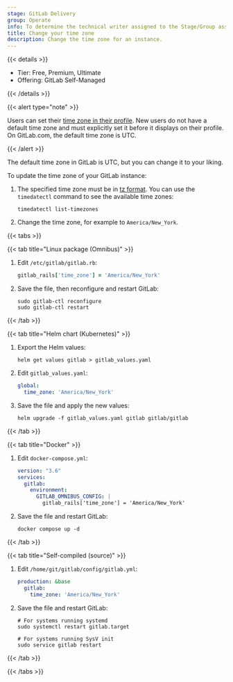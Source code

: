 ```yaml
---
stage: GitLab Delivery
group: Operate
info: To determine the technical writer assigned to the Stage/Group associated with this page, see https://handbook.gitlab.com/handbook/product/ux/technical-writing/#assignments
title: Change your time zone
description: Change the time zone for an instance.
---
```


{{< details >}}

- Tier: Free, Premium, Ultimate
- Offering: GitLab Self-Managed

{{< /details >}}

{{< alert type="note" >}}

Users can set their [time zone in their profile](../user/profile/_index.md#set-your-time-zone).
New users do not have a default time zone and must
explicitly set it before it displays on their profile.
On GitLab.com, the default time zone is UTC.

{{< /alert >}}

The default time zone in GitLab is UTC, but you can change it to your liking.

To update the time zone of your GitLab instance:

1. The specified time zone must be in
   [tz format](https://en.wikipedia.org/wiki/List_of_tz_database_time_zones).
   You can use the `timedatectl` command to see the available time zones:

   ```shell
   timedatectl list-timezones
   ```

1. Change the time zone, for example to `America/New_York`.

{{< tabs >}}

{{< tab title="Linux package (Omnibus)" >}}

1. Edit `/etc/gitlab/gitlab.rb`:

   ```ruby
   gitlab_rails['time_zone'] = 'America/New_York'
   ```

1. Save the file, then reconfigure and restart GitLab:

   ```shell
   sudo gitlab-ctl reconfigure
   sudo gitlab-ctl restart
   ```

{{< /tab >}}

{{< tab title="Helm chart (Kubernetes)" >}}

1. Export the Helm values:

   ```shell
   helm get values gitlab > gitlab_values.yaml
   ```

1. Edit `gitlab_values.yaml`:

   ```yaml
   global:
     time_zone: 'America/New_York'
   ```

1. Save the file and apply the new values:

   ```shell
   helm upgrade -f gitlab_values.yaml gitlab gitlab/gitlab
   ```

{{< /tab >}}

{{< tab title="Docker" >}}

1. Edit `docker-compose.yml`:

   ```yaml
   version: "3.6"
   services:
     gitlab:
       environment:
         GITLAB_OMNIBUS_CONFIG: |
           gitlab_rails['time_zone'] = 'America/New_York'
   ```

1. Save the file and restart GitLab:

   ```shell
   docker compose up -d
   ```

{{< /tab >}}

{{< tab title="Self-compiled (source)" >}}

1. Edit `/home/git/gitlab/config/gitlab.yml`:

   ```yaml
   production: &base
     gitlab:
       time_zone: 'America/New_York'
   ```

1. Save the file and restart GitLab:

   ```shell
   # For systems running systemd
   sudo systemctl restart gitlab.target

   # For systems running SysV init
   sudo service gitlab restart
   ```

{{< /tab >}}

{{< /tabs >}}
